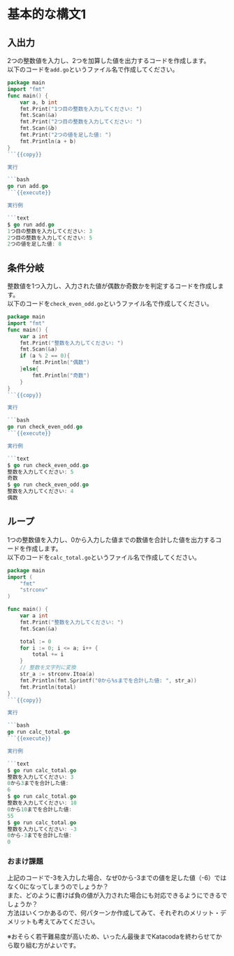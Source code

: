 # 基本的な構文1

## 入出力

2つの整数値を入力し、2つを加算した値を出力するコードを作成します。  
以下のコードを`add.go`というファイル名で作成してください。

```go
package main
import "fmt"
func main() {
	var a, b int
	fmt.Print("1つ目の整数を入力してください: ")
	fmt.Scan(&a)
	fmt.Print("2つ目の整数を入力してください: ")
	fmt.Scan(&b)
	fmt.Print("2つの値を足した値: ")
	fmt.Println(a + b)
}
```{{copy}}

実行

```bash
go run add.go
```{{execute}}

実行例

```text
$ go run add.go
1つ目の整数を入力してください: 3
2つ目の整数を入力してください: 5
2つの値を足した値: 8
```

## 条件分岐

整数値を1つ入力し、入力された値が偶数か奇数かを判定するコードを作成します。  
以下のコードを`check_even_odd.go`というファイル名で作成してください。

```go
package main
import "fmt"
func main() {
	var a int
	fmt.Print("整数を入力してください: ")
	fmt.Scan(&a)
	if (a % 2 == 0){
		fmt.Println("偶数")
	}else{
		fmt.Println("奇数")
	}
}
```{{copy}}

実行

```bash
go run check_even_odd.go
```{{execute}}

実行例

```text
$ go run check_even_odd.go
整数を入力してください: 5
奇数
$ go run check_even_odd.go
整数を入力してください: 4
偶数
```

## ループ

1つの整数値を入力し、0から入力した値までの数値を合計した値を出力するコードを作成します。  
以下のコードを`calc_total.go`というファイル名で作成してください。

```go
package main
import (
	"fmt"
	"strconv"
)

func main() {
	var a int
	fmt.Print("整数を入力してください: ")
	fmt.Scan(&a)

	total := 0
	for i := 0; i <= a; i++ {
		total += i
	}
	// 整数を文字列に変換
	str_a := strconv.Itoa(a)
	fmt.Println(fmt.Sprintf("0から%sまでを合計した値: ", str_a))
	fmt.Println(total)
}
```{{copy}}

実行

```bash
go run calc_total.go
```{{execute}}

実行例

```text
$ go run calc_total.go
整数を入力してください: 3
0から3までを合計した値: 
6
$ go run calc_total.go
整数を入力してください: 10
0から10までを合計した値: 
55
$ go run calc_total.go
整数を入力してください: -3
0から-3までを合計した値: 
0
```

### おまけ課題

上記のコードで-3を入力した場合、なぜ0から-3までの値を足した値（-6）ではなく0になってしまうのでしょうか？  
また、どのように書けば負の値が入力された場合にも対応できるようにできるでしょうか？  
方法はいくつかあるので、何パターンか作成してみて、それぞれのメリット・デメリットも考えてみてください。

※おそらく若干難易度が高いため、いったん最後までKatacodaを終わらせてから取り組む方がよいです。
